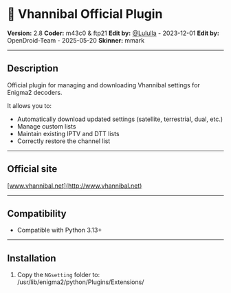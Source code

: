 # 📡 Vhannibal Official Plugin

**Version:** 2.8
**Coder:** m43c0 & ftp21
**Edit by:** [@Lululla](https://t.me/Lululla) - 2023-12-01
**Edit by:** OpenDroid-Team - 2025-05-20
**Skinner:** mmark

---

## Description

Official plugin for managing and downloading Vhannibal settings for Enigma2 decoders.

It allows you to:
- Automatically download updated settings (satellite, terrestrial, dual, etc.)
- Manage custom lists
- Maintain existing IPTV and DTT lists
- Correctly restore the channel list

---

## Official site

 [www.vhannibal.net](http://www.vhannibal.net)

---

## Compatibility

-  Compatible with Python 3.13+

---

## Installation 


1. Copy the `NGsetting` folder to: /usr/lib/enigma2/python/Plugins/Extensions/

